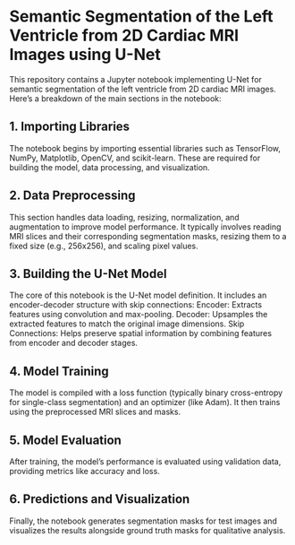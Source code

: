 # Semantic Segmentation of the Left Ventricle from 2D Cardiac MRI Images using U-Net
This repository contains a Jupyter notebook implementing U-Net for semantic segmentation of the left ventricle from 2D cardiac MRI images. Here’s a breakdown of the main sections in the notebook:

## 1. Importing Libraries
The notebook begins by importing essential libraries such as TensorFlow, NumPy, Matplotlib, OpenCV, and scikit-learn. These are required for building the model, data processing, and visualization.

## 2. Data Preprocessing
This section handles data loading, resizing, normalization, and augmentation to improve model performance. It typically involves reading MRI slices and their corresponding segmentation masks, resizing them to a fixed size (e.g., 256x256), and scaling pixel values.

## 3. Building the U-Net Model

The core of this notebook is the U-Net model definition. It includes an encoder-decoder structure with skip connections:
Encoder: Extracts features using convolution and max-pooling.
Decoder: Upsamples the extracted features to match the original image dimensions.
Skip Connections: Helps preserve spatial information by combining features from encoder and decoder stages.

## 4. Model Training
The model is compiled with a loss function (typically binary cross-entropy for single-class segmentation) and an optimizer (like Adam). It then trains using the preprocessed MRI slices and masks.

## 5. Model Evaluation
After training, the model’s performance is evaluated using validation data, providing metrics like accuracy and loss.

## 6. Predictions and Visualization
Finally, the notebook generates segmentation masks for test images and visualizes the results alongside ground truth masks for qualitative analysis.
